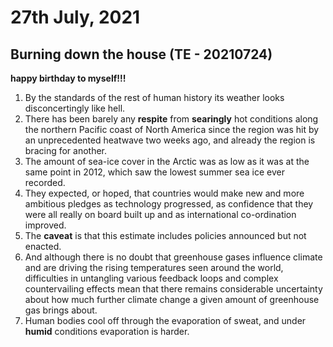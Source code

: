 # 27th July, 2021

## Burning down the house (TE - 20210724)

**happy birthday to myself!!!**

1. By the standards of the rest of human history its weather looks disconcertingly like hell.
2. There has been barely any **respite** from **searingly** hot conditions along the northern Pacific coast of North America since the region was hit by an unprecedented heatwave two weeks ago, and already the region is bracing for another.
3. The amount of sea-ice cover in the Arctic was as low as it was at the same point in 2012, which saw the lowest summer sea ice ever recorded.
4. They expected, or hoped, that countries would make new and more ambitious pledges as    technology progressed, as confidence that they were all really on board built up and as international co-ordination improved.
5. The **caveat** is that this estimate includes policies announced but not enacted.
6. And although there is no doubt that greenhouse gases influence climate and are driving the rising temperatures seen around the world, difficulties in untangling various feedback loops and complex countervailing effects mean that there remains considerable uncertainty about how much further climate change a given amount of greenhouse gas brings about.
7. Human bodies cool off through the evaporation of sweat, and under **humid** conditions evaporation is harder.

